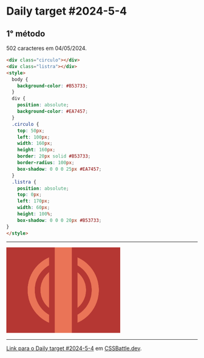 # Daily target #2024-5-4

## 1° método

502 caracteres em 04/05/2024.

```HTML
<div class="circulo"></div>
<div class="listra"></div>
<style>
  body {
    background-color: #B53733;
  }
  div {
    position: absolute;
    background-color: #EA7457;
  }
  .circulo {
    top: 50px;
    left: 100px;
    width: 160px;
    height: 160px;
    border: 20px solid #B53733;
    border-radius: 100px;
    box-shadow: 0 0 0 25px #EA7457;
  }
  .listra {
    position: absolute;
    top: 0px;
    left: 170px;
    width: 60px;
    height: 100%;
    box-shadow: 0 0 0 20px #B53733;
}
</style>
```

---
<img src="media/2024-5-4.png" title="Daily target #2024-5-4" width="300px">

---

[Link para o Daily target #2024-5-4](https://cssbattle.dev/play/ghUrkXXqFvlph4Xk4xc3) em [CSSBattle.dev](https://cssbattle.dev/).